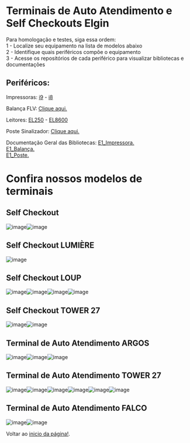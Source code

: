 # Terminais de Auto Atendimento e Self Checkouts Elgin
Para homologação e testes, siga essa ordem:  
1 - Localize seu equipamento na lista de modelos abaixo  
2 - Identifique quais periféricos compõe o equipamento  
3 - Acesse os repositórios de cada periférico para visualizar bibliotecas e documentações  


## Periféricos:
Impressoras: [i9](https://github.com/ElginDeveloperCommunity/Impressoras/tree/master/Impressoras%20N%C3%A3o%20Fiscais)  -  [i8](https://github.com/ElginDeveloperCommunity/Impressoras/tree/master/Impressoras%20N%C3%A3o%20Fiscais)

Balança FLV: [Clique aqui.](https://github.com/ElginDeveloperCommunity/Equipamentos/tree/master/Elgin/Balan%C3%A7a/Linha%20Eletronica%20-%20Checkout)

Leitores:  [EL250](https://github.com/ElginDeveloperCommunity/Equipamentos/tree/master/Elgin/Leitores%20de%20M%C3%A3o/EL250)   -   [EL8600](https://github.com/ElginDeveloperCommunity/Equipamentos/tree/master/Elgin/Leitores%20Fixos/EL8600/Documenta%C3%A7%C3%A3o)

Poste Sinalizador: [Clique aqui.](https://github.com/ElginDeveloperCommunity/AutoAtendimento/tree/master/Elgin/Self%20Checkout%20Lumiere/Bibliotecas)

Documentação Geral das Bibliotecas: 
[E1_Impressora.](https://elgindevelopercommunity.github.io/group__g0.html)  
[E1_Balança.](https://elgindevelopercommunity.github.io/group__g5.html)  
[E1_Poste.](https://elgindevelopercommunity.github.io/group__g10.html)  


# Confira nossos modelos de terminais

## Self Checkout
![image](https://github.com/user-attachments/assets/8a45bafd-10d3-4f22-b948-81384b54ccc6)![image](https://github.com/user-attachments/assets/b9777ce9-7825-495a-bc60-afecee5c6399)

## Self Checkout LUMIÈRE
![image](https://github.com/user-attachments/assets/c996d1c0-4930-4ed6-8c6b-1f4657b9950a)

##  Self Checkout LOUP
![image](https://github.com/user-attachments/assets/17c31ca5-bedd-4bd0-9a1e-a85b28b070e6)![image](https://github.com/user-attachments/assets/9454f5f5-fcfd-45e0-812e-bb0af0c9e938)![image](https://github.com/user-attachments/assets/276ae164-84b7-4707-9972-5575bcf77c82)![image](https://github.com/user-attachments/assets/5c17fa7a-4712-4d38-98d6-ab0c3ce2f2f3)


## Self Checkout TOWER 27
![image](https://github.com/user-attachments/assets/0a404d14-6b18-476a-81ec-9d03c8c29929)![image](https://github.com/user-attachments/assets/bd56b303-d32d-4f62-91c2-1e4021da9d77)


## Terminal de Auto Atendimento ARGOS
![image](https://github.com/user-attachments/assets/c50c0aaf-65f2-4a2b-b1e8-349a9f586111)![image](https://github.com/user-attachments/assets/12b9f932-99b2-4929-b036-71cd9924d52e)![image](https://github.com/user-attachments/assets/2892cdf9-6d6f-41c4-993b-c74b2e01aa6e)


##  Terminal de Auto Atendimento TOWER 27
![image](https://github.com/user-attachments/assets/9e519798-ff19-47bb-b981-d4315c458943)![image](https://github.com/user-attachments/assets/8bd7a009-d2f1-4a47-9b52-7964ad3ee61e)![image](https://github.com/user-attachments/assets/0630bcad-04c9-48b8-abfa-ecd473f2db62)![image](https://github.com/user-attachments/assets/30b8a86d-083c-4cac-928a-38576a4cf5f8)![image](https://github.com/user-attachments/assets/19de76d9-6882-4dcf-a7f6-489f32f9b826)![image](https://github.com/user-attachments/assets/7a81d286-dc7c-4515-9e50-0b0dbe068157)


##  Terminal de Auto Atendimento FALCO
![image](https://github.com/user-attachments/assets/3d3348b4-1fbb-4f5f-ac78-124896bc040f)![image](https://github.com/user-attachments/assets/23583c9d-e675-4fd1-8f22-19eb52589692)



Voltar ao [inicio da página!](https://github.com/ElginDeveloperCommunity/AutoAtendimento/tree/master?tab=readme-ov-file#autoatendimento). 

